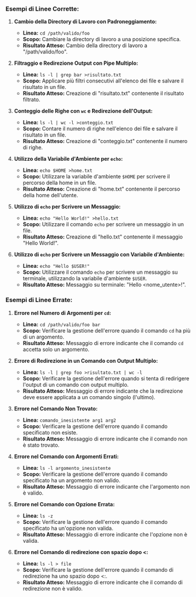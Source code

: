 ### Esempi di Linee Corrette:

1. **Cambio della Directory di Lavoro con Padroneggiamento:**
   - **Linea:** `cd /path/valido/foo`
   - **Scopo:** Cambiare la directory di lavoro a una posizione specifica.
   - **Risultato Atteso:** Cambio della directory di lavoro a "/path/valido/foo".

2. **Filtraggio e Redirezione Output con Pipe Multiplo:**
   - **Linea:** `ls -l | grep bar >risultato.txt`
   - **Scopo:** Applicare più filtri consecutivi all'elenco dei file e salvare il risultato in un file.
   - **Risultato Atteso:** Creazione di "risultato.txt" contenente il risultato filtrato.

3. **Conteggio delle Righe con `wc` e Redirezione dell'Output:**
   - **Linea:** `ls -l | wc -l >conteggio.txt`
   - **Scopo:** Contare il numero di righe nell'elenco dei file e salvare il risultato in un file.
   - **Risultato Atteso:** Creazione di "conteggio.txt" contenente il numero di righe.

4. **Utilizzo della Variabile d'Ambiente per `echo`:**
   - **Linea:** `echo $HOME >home.txt`
   - **Scopo:** Utilizzare la variabile d'ambiente `$HOME` per scrivere il percorso della home in un file.
   - **Risultato Atteso:** Creazione di "home.txt" contenente il percorso della home dell'utente.

5. **Utilizzo di `echo` per Scrivere un Messaggio:**
   - **Linea:** `echo "Hello World!" >hello.txt`
   - **Scopo:** Utilizzare il comando `echo` per scrivere un messaggio in un file.
   - **Risultato Atteso:** Creazione di "hello.txt" contenente il messaggio "Hello World!".

6. **Utilizzo di `echo` per Scrivere un Messaggio con Variabile d'Ambiente:**
   - **Linea:** `echo "Hello $USER!"`
   - **Scopo:** Utilizzare il comando `echo` per scrivere un messaggio su terminale, utilizzando la variabile d'ambiente `$USER`.
   - **Risultato Atteso:** Messaggio su terminale: "Hello <nome_utente>!".

### Esempi di Linee Errate:

1. **Errore nel Numero di Argomenti per `cd`:**
   - **Linea:** `cd /path/valido/foo bar`
   - **Scopo:** Verificare la gestione dell'errore quando il comando `cd` ha più di un argomento.
   - **Risultato Atteso:** Messaggio di errore indicante che il comando `cd` accetta solo un argomento.

2. **Errore di Redirezione in un Comando con Output Multiplo:**
   - **Linea:** `ls -l | grep foo >risultato.txt | wc -l`
   - **Scopo:** Verificare la gestione dell'errore quando si tenta di redirigere l'output di un comando con output multiplo.
   - **Risultato Atteso:** Messaggio di errore indicante che la redirezione deve essere applicata a un comando singolo (l'ultimo).

3. **Errore nel Comando Non Trovato:**
   - **Linea:** `comando_inesistente arg1 arg2`
   - **Scopo:** Verificare la gestione dell'errore quando il comando specificato non esiste.
   - **Risultato Atteso:** Messaggio di errore indicante che il comando non è stato trovato.

4. **Errore nel Comando con Argomenti Errati:**
   - **Linea:** `ls -l argomento_inesistente`
   - **Scopo:** Verificare la gestione dell'errore quando il comando specificato ha un argomento non valido.
   - **Risultato Atteso:** Messaggio di errore indicante che l'argomento non è valido.

5. **Errore nel Comando con Opzione Errata:**
   - **Linea:** `ls -z`
   - **Scopo:** Verificare la gestione dell'errore quando il comando specificato ha un'opzione non valida.
   - **Risultato Atteso:** Messaggio di errore indicante che l'opzione non è valida.

6. **Errore nel Comando di redirezione con spazio dopo <:**
   - **Linea:** `ls -l > file`
   - **Scopo:** Verificare la gestione dell'errore quando il comando di redirezione ha uno spazio dopo <:.
   - **Risultato Atteso:** Messaggio di errore indicante che il comando di redirezione non è valido.